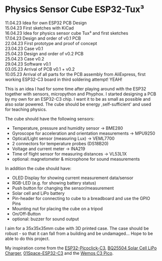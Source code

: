 # Physics Sensor Cube ESP32-Tux³

11.04.23 Idea for own ESP32 PCB Design  
15.04.23 First sketches with KiCad  
16.04.23 Idea for physics sensor cube Tux³ and first sketches  
17.04.23 Design and order of v0.1 PCB  
22.04.23 First prototype and proof of concept  
23.04.23 Case v0.1  
25.04.23 Design and order of v0.2 PCB  
25.04.23 Case v0.2  
29.04.23 Software v0.1  
03.05.23 Arrival of PCB v0.1 + v0.2  
10.05.23 Arrival of all parts for the PCB assembly from AliExpress, first working ESP32-C3 board in third soldering attempt! YEAH!  

This is an idea I had for some time after playing around with the ESP32 together with sensors, micropython and Phyphox. I started designing a PCB by my own for an ESP32-C3 chip. I want it to be as small as possible and also solar powered. The cube should be energy ,self-sufficient' and used for teaching physics. 

The cube should have the following sensors:
- Temperature, pressure and humidity sensor &rarr; BME280
- Gyroscope for acceleration and orientation measurements &rarr; MPU9250
- Optical/Light sensor (measuring Lux) &rarr; VEML7700
- 2 connectors for temperature probes (DS18B20)
- Voltage and current meter &rarr; INA219
- Time of flight sensor for measuring distances &rarr; VL53L1X
- optional: magnetometer & microphone for sound measurements

In addition the cube should have:
- OLED Display for showing current measurement data/sensor
- RGB-LED (e.g. for showing battery status)
- Push button for changing the sensor/measurement
- Solar cell and LiPo battery
- Pin-header for connecting to cube to a breadboard and use the GPIO Pins
- Mounting nut for placing the cube on a tripod
- On/Off-Button
- optional: buzzer for sound output

I aim for a 35x35x35mm cube with 3D printed case. The case should be robust - so that it can fall from a building and be undamaged... Hope to be able to do this project. 

My inspiration come from the [ESP32-Picoclick-C3](https://github.com/makermoekoe/Picoclick-C3), [BQ25504 Solar Cell LiPo Charger](https://hackaday.io/project/158837-ultra-low-power-lipo-charger-via-energy-harvesting), [01Space-ESP32-C3](https://github.com/01Space/ESP32-C3-0.42LCD) and the [Wemos C3 Pico](https://www.wemos.cc/en/latest/c3/c3_pico.html).


